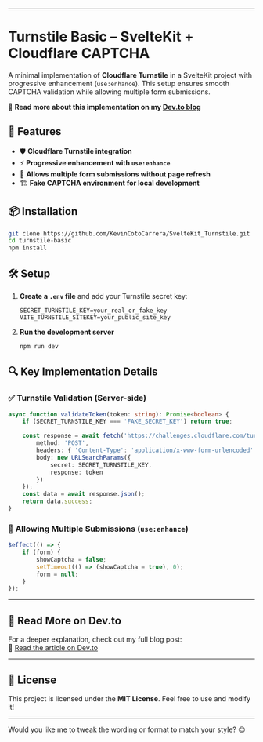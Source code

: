 
---

# **Turnstile Basic – SvelteKit + Cloudflare CAPTCHA**  

A minimal implementation of **Cloudflare Turnstile** in a SvelteKit project with progressive enhancement (`use:enhance`). This setup ensures smooth CAPTCHA validation while allowing multiple form submissions.  

📖 **Read more about this implementation on my [Dev.to blog](https://dev.to/kevincoto/using-cloudflare-turnstile-with-sveltekit-a-simple-guide-398k)**  

## **🚀 Features**  

- 🛡️ **Cloudflare Turnstile integration**  
- ⚡ **Progressive enhancement with `use:enhance`**  
- 🔄 **Allows multiple form submissions without page refresh**  
- 🏗️ **Fake CAPTCHA environment for local development**  

## **📦 Installation**  

```sh
git clone https://github.com/KevinCotoCarrera/SvelteKit_Turnstile.git
cd turnstile-basic
npm install
```

## **🛠️ Setup**  

1. **Create a `.env` file** and add your Turnstile secret key:  

   ```env
   SECRET_TURNSTILE_KEY=your_real_or_fake_key
   VITE_TURNSTILE_SITEKEY=your_public_site_key
   ```

2. **Run the development server**  

   ```sh
   npm run dev
   ```

## **🔍 Key Implementation Details**  

### ✅ **Turnstile Validation (Server-side)**  

```ts
async function validateToken(token: string): Promise<boolean> {
	if (SECRET_TURNSTILE_KEY === 'FAKE_SECRET_KEY') return true;

	const response = await fetch('https://challenges.cloudflare.com/turnstile/v0/siteverify', {
		method: 'POST',
		headers: { 'Content-Type': 'application/x-www-form-urlencoded' },
		body: new URLSearchParams({
			secret: SECRET_TURNSTILE_KEY,
			response: token
		})
	});
	const data = await response.json();
	return data.success;
}
```

### 🔄 **Allowing Multiple Submissions (`use:enhance`)**  

```ts
$effect(() => {
	if (form) {
		showCaptcha = false;
		setTimeout(() => (showCaptcha = true), 0);
		form = null;
	}
});
```

---

## **📖 Read More on Dev.to**  

For a deeper explanation, check out my full blog post:  
🔗 [Read the article on Dev.to](https://dev.to/kevincoto/using-cloudflare-turnstile-with-sveltekit-a-simple-guide-398k)  

---

## **📜 License**  

This project is licensed under the **MIT License**. Feel free to use and modify it!  

---

Would you like me to tweak the wording or format to match your style? 😊
